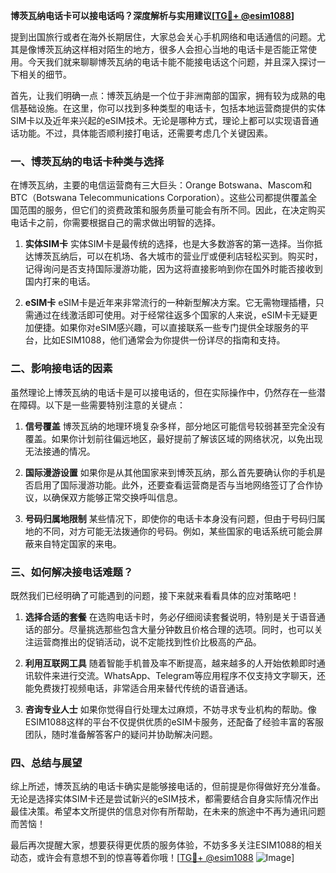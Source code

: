 **博茨瓦纳电话卡可以接电话吗？深度解析与实用建议[[TG💪+ @esim1088](https://t.me/s/esim1088)]**

提到出国旅行或者在海外长期居住，大家总会关心手机网络和电话通信的问题。尤其是像博茨瓦纳这样相对陌生的地方，很多人会担心当地的电话卡是否能正常使用。今天我们就来聊聊博茨瓦纳的电话卡能不能接电话这个问题，并且深入探讨一下相关的细节。

首先，让我们明确一点：博茨瓦纳是一个位于非洲南部的国家，拥有较为成熟的电信基础设施。在这里，你可以找到多种类型的电话卡，包括本地运营商提供的实体SIM卡以及近年来兴起的eSIM技术。无论是哪种方式，理论上都可以实现语音通话功能。不过，具体能否顺利接打电话，还需要考虑几个关键因素。

### 一、博茨瓦纳的电话卡种类与选择

在博茨瓦纳，主要的电信运营商有三大巨头：Orange Botswana、Mascom和BTC（Botswana Telecommunications Corporation）。这些公司都提供覆盖全国范围的服务，但它们的资费政策和服务质量可能会有所不同。因此，在决定购买电话卡之前，你需要根据自己的需求做出明智的选择。

1. **实体SIM卡**
   实体SIM卡是最传统的选择，也是大多数游客的第一选择。当你抵达博茨瓦纳后，可以在机场、各大城市的营业厅或便利店轻松买到。购买时，记得询问是否支持国际漫游功能，因为这将直接影响到你在国外时能否接收到国内打来的电话。

2. **eSIM卡**
   eSIM卡是近年来非常流行的一种新型解决方案。它无需物理插槽，只需通过在线激活即可使用。对于经常往返多个国家的人来说，eSIM卡无疑更加便捷。如果你对eSIM感兴趣，可以直接联系一些专门提供全球服务的平台，比如ESIM1088，他们通常会为你提供一份详尽的指南和支持。

### 二、影响接电话的因素

虽然理论上博茨瓦纳的电话卡是可以接电话的，但在实际操作中，仍然存在一些潜在障碍。以下是一些需要特别注意的关键点：

1. **信号覆盖**
   博茨瓦纳的地理环境复杂多样，部分地区可能信号较弱甚至完全没有覆盖。如果你计划前往偏远地区，最好提前了解该区域的网络状况，以免出现无法接通的情况。

2. **国际漫游设置**
   如果你是从其他国家来到博茨瓦纳，那么首先要确认你的手机是否启用了国际漫游功能。此外，还要查看运营商是否与当地网络签订了合作协议，以确保双方能够正常交换呼叫信息。

3. **号码归属地限制**
   某些情况下，即使你的电话卡本身没有问题，但由于号码归属地的不同，对方可能无法拨通你的号码。例如，某些国家的电话系统可能会屏蔽来自特定国家的来电。

### 三、如何解决接电话难题？

既然我们已经明确了可能遇到的问题，接下来就来看看具体的应对策略吧！

1. **选择合适的套餐**
   在选购电话卡时，务必仔细阅读套餐说明，特别是关于语音通话的部分。尽量挑选那些包含大量分钟数且价格合理的选项。同时，也可以关注运营商推出的促销活动，说不定能找到性价比极高的产品。

2. **利用互联网工具**
   随着智能手机普及率不断提高，越来越多的人开始依赖即时通讯软件来进行交流。WhatsApp、Telegram等应用程序不仅支持文字聊天，还能免费拨打视频电话，非常适合用来替代传统的语音通话。

3. **咨询专业人士**
   如果你觉得自行处理太过麻烦，不妨寻求专业机构的帮助。像ESIM1088这样的平台不仅提供优质的eSIM卡服务，还配备了经验丰富的客服团队，随时准备解答客户的疑问并协助解决问题。

### 四、总结与展望

综上所述，博茨瓦纳的电话卡确实是能够接电话的，但前提是你得做好充分准备。无论是选择实体SIM卡还是尝试新兴的eSIM技术，都需要结合自身实际情况作出最佳决策。希望本文所提供的信息对你有所帮助，在未来的旅途中不再为通讯问题而苦恼！

最后再次提醒大家，想要获得更优质的服务体验，不妨多多关注ESIM1088的相关动态，或许会有意想不到的惊喜等着你哦！[[TG💪+ @esim1088](https://t.me/s/esim1088) ![Image](https://i.postimg.cc/4NQfJmqS/Snipaste-2025-05-13-00-14-12.png)]